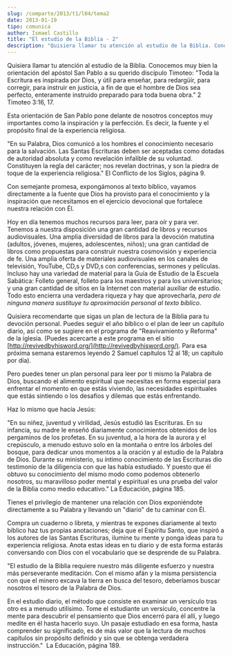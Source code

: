 ```yaml
---
slug: /comparte/2013/t1/l04/tema2
date: 2013-01-19
tipo: comunica
author: Ismael Castillo
title: "El estudio de la Biblia - 2"
description: "Quisiera llamar tu atención al estudio de la Biblia. Conocemos muy bien la  orientación del apóstol San Pablo a su querido discípulo Timoteo: “Toda la  Escritura es inspirada por Dios, y útil para enseñar, para redargüir, para  corregir, para instruir en justicia, a fin de que..."
---
```


Quisiera llamar tu atención al estudio de la Biblia. Conocemos muy bien la orientación del apóstol San Pablo a su querido discípulo Timoteo: "Toda la Escritura es inspirada por Dios, y útil para enseñar, para redargüir, para corregir, para instruir en justicia, a fin de que el hombre de Dios sea perfecto, enteramente instruido preparado para toda buena obra." 2 Timoteo 3:16, 17.

Esta orientación de San Pablo pone delante de nosotros conceptos muy importantes como la inspiración y la perfección. Es decir, la fuente y el propósito final de la experiencia religiosa.

"En su Palabra, Dios comunicó a los hombres el conocimiento necesario para la salvación. Las Santas Escrituras deben ser aceptadas como dotadas de autoridad absoluta y como revelación infalible de su voluntad. Constituyen la regla del carácter; nos revelan doctrinas, y son la piedra de toque de la experiencia religiosa." El Conflicto de los Siglos, página 9.

Con semejante promesa, expongámonos al texto bíblico, vayamos directamente a la fuente que Dios ha provisto para el conocimiento y la inspiración que necesitamos en el ejercicio devocional que fortalece nuestra relación con Él.

Hoy en día tenemos muchos recursos para leer, para oír y para ver. Tenemos a nuestra disposición una gran cantidad de libros y recursos audiovisuales. Una amplia diversidad de libros para la devoción matutina (adultos, jóvenes, mujeres, adolescentes, niños); una gran cantidad de libros como propuestas para construir nuestra cosmovisión y experiencia de fe. Una amplia oferta de materiales audiovisuales en los canales de televisión, YouTube, CD,s y DVD,s con conferencias, sermones y películas. Incluso hay una variedad de material para la Guía de Estudio de la Escuela Sabática: Folleto general, folleto para los maestros y para los universitarios; y una gran cantidad de sitios en la Internet con material auxiliar de estudio. Todo esto encierra una verdadera riqueza y hay que aprovecharla, _pero de ninguna manera sustituye tu aproximación personal al texto bíblico_.

Quisiera recomendarte que sigas un plan de lectura de la Biblia para tu devoción personal. Puedes seguir el año bíblico o el plan de leer un capítulo diario, así como se sugiere en el programa de "Reavivamiento y Reforma" de la iglesia. (Puedes acercarte a este programa en el sitio [http://revivedbyhisword.org/](http://revivedbyhisword.org/). Para esa próxima semana estaremos leyendo 2 Samuel capítulos 12 al 18; un capítulo por día).

Pero puedes tener un plan personal para leer por ti mismo la Palabra de Dios, buscando el alimento espiritual que necesitas en forma especial para enfrentar el momento en que estás viviendo, las necesidades espirituales que estás sintiendo o los desafíos y dilemas que estás enfrentando.

Haz lo mismo que hacía Jesús:

"En su niñez, juventud y virilidad, Jesús estudió las Escrituras. En su infancia, su madre le enseñó diariamente conocimientos obtenidos de los pergaminos de los profetas. En su juventud, a la hora de la aurora y el crepúsculo, a menudo estuvo solo en la montaña o entre los árboles del bosque, para dedicar unos momentos a la oración y al estudio de la Palabra de Dios. Durante su ministerio, su íntimo conocimiento de las Escrituras dio testimonio de la diligencia con que las había estudiado. Y puesto que él obtuvo su conocimiento del mismo modo como podemos obtenerlo nosotros, su maravilloso poder mental y espiritual es una prueba del valor de la Biblia como medio educativo." La Educación, página 185.

Tienes el privilegio de mantener una relación con Dios exponiéndote directamente a su Palabra y llevando un "diario" de tu caminar con Él.

Compra un cuaderno o libreta, y mientras te expones diariamente al texto bíblico haz tus propias anotaciones; deja que el Espíritu Santo, que inspiró a los autores de las Santas Escrituras, ilumine tu mente y ponga ideas para tu experiencia religiosa. Anota estas ideas en tu diario y de esta forma estarás conversando con Dios con el vocabulario que se desprende de su Palabra.

"El estudio de la Biblia requiere nuestro más diligente esfuerzo y nuestra más perseverante meditación. Con el mismo afán y la misma persistencia con que el minero excava la tierra en busca del tesoro, deberíamos buscar nosotros el tesoro de la Palabra de Dios.

En el estudio diario, el método que consiste en examinar un versículo tras otro es a menudo utilísimo. Tome el estudiante un versículo, concentre la mente para descubrir el pensamiento que Dios encerró para él allí, y luego medite en él hasta hacerlo suyo. Un pasaje estudiado en esa forma, hasta comprender su significado, es de más valor que la lectura de muchos capítulos sin propósito definido y sin que se obtenga verdadera instrucción."  La Educación, página 189.
